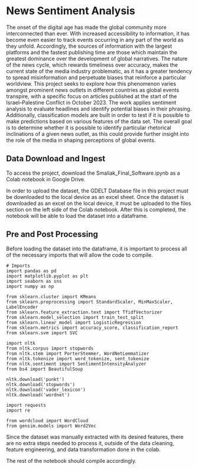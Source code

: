 
# News Sentiment Analysis

The onset of the digital age has made the global community more interconnected than ever. With increased accessibility to information, it has become even easier to track events occurring in any part of the world as they unfold. Accordingly, the sources of information with the largest platforms and the fastest publishing time are those which maintain the greatest dominance over the development of global narratives. The nature of the news cycle, which rewards timeliness over accuracy, makes the current state of the media industry problematic, as it has a greater tendency to spread misinformation and perpetuate biases that reinforce a particular worldview. This project seeks to explore how this phenomenon varies amongst prominent news outlets in different countries as global events transpire, with a specific focus on articles published at the start of the Israel–Palestine Conflict in October 2023. The work applies sentiment analysis to evaluate headlines and identify potential biases in their phrasing. Additionally, classification models are built in order to test if it is possible to make predictions based on various features of the data set. The overall goal is to determine whether it is possible to identify particular rhetorical inclinations of a given news outlet, as this could provide further insight into the role of the media in shaping perceptions of global events.


## Data Download and Ingest

To access the project, download the Smaliak_Final_Software.ipynb as a Colab notebook in Google Drive.

In order to upload the dataset, the GDELT Database file in this project must be downloaded to the local device as an excel sheet. Once the dataset is downloaded as an excel on the local device, it must be uploaded to the files section on the left side of the Colab notebook. After this is completed, the notebook will be able to load the dataset into a dataframe.

## Pre and Post Processing 

Before loading the dataset into the dataframe, it is important to process all of the necessary imports that will allow the code to compile. 

    # Imports
    import pandas as pd
    import matplotlib.pyplot as plt
    import seaborn as sns
    import numpy as np

    from sklearn.cluster import KMeans
    from sklearn.preprocessing import StandardScaler, MinMaxScaler, LabelEncoder
    from sklearn.feature_extraction.text import TfidfVectorizer
    from sklearn.model_selection import train_test_split
    from sklearn.linear_model import LogisticRegression
    from sklearn.metrics import accuracy_score, classification_report
    from sklearn.svm import SVC

    import nltk
    from nltk.corpus import stopwords
    from nltk.stem import PorterStemmer, WordNetLemmatizer
    from nltk.tokenize import word_tokenize, sent_tokenize
    from nltk.sentiment import SentimentIntensityAnalyzer
    from bs4 import BeautifulSoup

    nltk.download('punkt')
    nltk.download('stopwords')
    nltk.download('vader_lexicon')
    nltk.download('wordnet')

    import requests
    import re

    from wordcloud import WordCloud
    from gensim.models import Word2Vec

Since the dataset was manually extracted with its desired features, there are no extra steps needed to process it, outside of the data cleaning, feature engineering, and data transformation done in the colab.  

The rest of the notebook should compile accordingly. 
